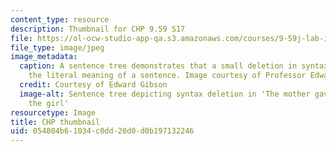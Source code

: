 ```yaml
---
content_type: resource
description: Thumbnail for CHP 9.59 S17
file: https://ol-ocw-studio-app-qa.s3.amazonaws.com/courses/9-59j-lab-in-psycholinguistics-spring-2017/054804b61034c0dd20d0d0b197132246_9-59s17-th.jpg
file_type: image/jpeg
image_metadata:
  caption: A sentence tree demonstrates that a small deletion in syntax can change
    the literal meaning of a sentence. Image courtesy of Professor Edward Gibson.
  credit: Courtesy of Edward Gibson
  image-alt: Sentence tree depicting syntax deletion in 'The mother gave the candle
    the girl'
resourcetype: Image
title: CHP thumbnail
uid: 054804b6-1034-c0dd-20d0-d0b197132246
---
```

